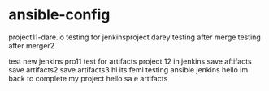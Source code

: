 # ansible-config
project11-dare.io
testing for jenkinsproject darey
testing after merge
testing after merger2


test new jenkins pro11
test for artifacts project 12 in jenkins
save aftifacts
save artifacts2
save artifacts3
hi its femi testing ansible jenkins
hello im back to complete my project
hello sa e artifacts